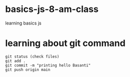 # basics-js-8-am-class
learning basics js

# learning about git command


    git status (check files)
    git add .
    git commit -m "printing hello Basanti"
    git push origin main


